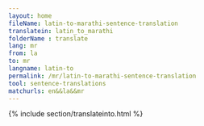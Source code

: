 ```yaml
---
layout: home
fileName: latin-to-marathi-sentence-translation
translatein: latin_to_marathi
folderName : translate
lang: mr
from: la
to: mr
langname: latin-to
permalink: /mr/latin-to-marathi-sentence-translation
tool: sentence-translations
matchurls: en&&la&&mr
---
```

{% include section/translateinto.html %}
